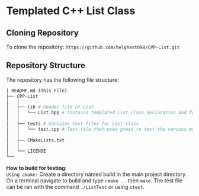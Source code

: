 # Templated C++ List Class
## Cloning Repository
To clone the repository: `https://github.com/helghast098/CPP-List.git`
## Repository Structure
The repository has the following file structure:

```bash
| README.md (This File)
├── CPP-List
│   │
│   ├── lib # Header file of List
│   │   └── List.hpp # Contains templated List Class declaration and functions
│   │  
│   ├── tests # Contains test files for List class
│   │   └── test.cpp # Test file that uses gtest to test the various methods of the List Class
│   │
│   ├── CMakeLists.txt
│   │
│   └── LICENSE
└──

```
**How to build for testing:**<br>
`Using cmake:`
Create a directory named build in the main project directory. On a terminal navigate to build and type `cmake ..` then `make`. The test file can be ran with the command `./ListTest` or using `ctest`.
